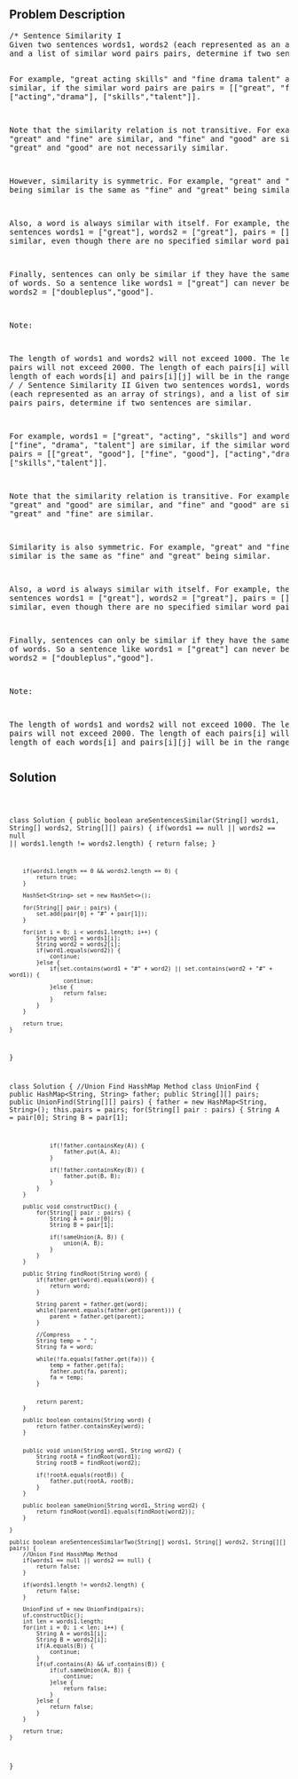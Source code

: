 <!--
<style>
  body { font-family: Arial, sans-serif; }
  .container { max-width: 744px; margin: 0 auto; padding: 10px; }
  .comment-block { background-color: #f9f9f9; padding: 10px; border-left: 5px solid #ccc; max-width: 100%; margin: 20px auto; overflow-wrap: break-word; white-space: pre-wrap; }
  .code-block { background-color: #f4f4f4; padding: 10px; border: 1px solid #ddd; max-width: 100%; margin: 20px auto; overflow-wrap: break-word; white-space: pre-wrap; }
</style>
-->

<div class='container'>
<h2>Problem Description</h2>
<div class='comment-block'>
<pre>
/* Sentence Similarity I
Given two sentences words1, words2 (each represented as an array of strings), 
and a list of similar word pairs pairs, determine if two sentences are similar.

For example, "great acting skills" and "fine drama talent" are similar, 
if the similar word pairs are pairs = [["great", "fine"], ["acting","drama"], ["skills","talent"]].

Note that the similarity relation is not transitive. 
For example, 
if "great" and "fine" are similar, 
and "fine" and "good" are similar, 
"great" and "good" are not necessarily similar.

However, similarity is symmetric. 
For example, "great" and "fine" being similar is the same as "fine" and "great" being similar.

Also, a word is always similar with itself. 
For example, the sentences words1 = ["great"], words2 = ["great"], pairs = [] are similar, 
even though there are no specified similar word pairs.

Finally, sentences can only be similar if they have the same number of words. 
So a sentence like words1 = ["great"] can never be similar to words2 = ["doubleplus","good"].

Note:

The length of words1 and words2 will not exceed 1000.
The length of pairs will not exceed 2000.
The length of each pairs[i] will be 2.
The length of each words[i] and pairs[i][j] will be in the range [1, 20].
*/
/* Sentence Similarity II
Given two sentences words1, words2 (each represented as an array of strings), 
and a list of similar word pairs pairs, determine if two sentences are similar.

For example, words1 = ["great", "acting", "skills"] and words2 = ["fine", "drama", "talent"] 
are similar, if the similar word pairs are pairs = [["great", "good"], 
["fine", "good"], ["acting","drama"], ["skills","talent"]].

Note that the similarity relation is transitive. 
For example, if "great" and "good" are similar, and "fine" and "good" are similar, 
then "great" and "fine" are similar.

Similarity is also symmetric. 
For example, "great" and "fine" being similar is the same as "fine" and "great" being similar.

Also, a word is always similar with itself. 
For example, the sentences words1 = ["great"], words2 = ["great"], pairs = [] are similar, 
even though there are no specified similar word pairs.

Finally, sentences can only be similar if they have the same number of words. 
So a sentence like words1 = ["great"] can never be similar to words2 = ["doubleplus","good"].

Note:

The length of words1 and words2 will not exceed 1000.
The length of pairs will not exceed 2000.
The length of each pairs[i] will be 2.
The length of each words[i] and pairs[i][j] will be in the range [1, 20].
*/
</pre>
</div>

<h2>Solution</h2>
<div class='code-block'>
<pre><code class='language-java'>

class Solution {
    public boolean areSentencesSimilar(String[] words1, String[] words2, String[][] pairs) {
        if(words1 == null || words2 == null || words1.length != words2.length) {
            return false;
        }
        
        if(words1.length == 0 && words2.length == 0) {
            return true;
        }
        
        HashSet<String> set = new HashSet<>();
        
        for(String[] pair : pairs) {
            set.add(pair[0] + "#" + pair[1]);
        }
        
        for(int i = 0; i < words1.length; i++) {
            String word1 = words1[i];
            String word2 = words2[i];
            if(word1.equals(word2)) {
                continue;
            }else {
                if(set.contains(word1 + "#" + word2) || set.contains(word2 + "#" + word1)) {
                    continue;
                }else {
                    return false;
                }
            }
        }
        
        return true;  
    }
}



class Solution {
    //Union Find HasshMap Method
     class UnionFind {
        public HashMap<String, String> father;
        public String[][] pairs;
        public UnionFind(String[][] pairs) {
            father = new HashMap<String, String>();
            this.pairs = pairs;
            for(String[] pair : pairs) {
                String A = pair[0];
                String B = pair[1];

                if(!father.containsKey(A)) {
                    father.put(A, A);
                }

                if(!father.containsKey(B)) {
                    father.put(B, B);
                }            
            }
        }
        
        public void constructDic() {
            for(String[] pair : pairs) {
                String A = pair[0];
                String B = pair[1];
                
                if(!sameUnion(A, B)) {
                    union(A, B);
                }
            }       
        }
        
        public String findRoot(String word) {
            if(father.get(word).equals(word)) {
                return word;
            }
            
            String parent = father.get(word);
            while(!parent.equals(father.get(parent))) {
                parent = father.get(parent);
            }
            
            //Compress
            String temp = " ";
            String fa = word;
            
            while(!fa.equals(father.get(fa))) {
                temp = father.get(fa);
                father.put(fa, parent);
                fa = temp;
            }
            
            
            return parent;  
        }
        
        public boolean contains(String word) {
            return father.containsKey(word);
        }
        
        
        public void union(String word1, String word2) {
            String rootA = findRoot(word1);
            String rootB = findRoot(word2);
            
            if(!rootA.equals(rootB)) {
                father.put(rootA, rootB);
            }
        }
        
        public boolean sameUnion(String word1, String word2) {
            return findRoot(word1).equals(findRoot(word2));
        }
     
    }
    
    public boolean areSentencesSimilarTwo(String[] words1, String[] words2, String[][] pairs) {
        //Union Find HasshMap Method
        if(words1 == null || words2 == null) {
            return false;
        }
        
        if(words1.length != words2.length) {
            return false;
        }
        
        UnionFind uf = new UnionFind(pairs);
        uf.constructDic();
        int len = words1.length;
        for(int i = 0; i < len; i++) {
            String A = words1[i];
            String B = words2[i];
            if(A.equals(B)) {
                continue;
            }
            if(uf.contains(A) && uf.contains(B)) {
                if(uf.sameUnion(A, B)) {
                    continue;
                }else {
                    return false;
                }
            }else {
                return false;
            }   
        }
        
        return true;  
    }
}</code></pre>
</div>
</div>
